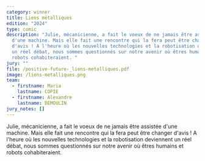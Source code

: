 ```yaml
---
category: winner
title: Liens métalliques
edition: "2024"
type: comic
description: "Julie, mécanicienne, a fait le voeux de ne jamais être assistée
  d'une machine. Mais elle fait une rencontre qui la fera peut être changer
  d'avis ! A l'heure où les nouvelles technologies et la robotisation deviennent
  un réel débat, nous sommes questionnés sur notre avenir où êtres humains et
  robots cohabiteraient. "
jury: ""
file: /positive-future-_liens-metalliques.pdf
image: /liens-metalliques.png
team:
  - firstname: Maria
    lastname: COPIE
  - firstname: Alexandre
    lastname: DEMOULIN
jury_notes: []
---
```

Julie, mécanicienne, a fait le voeux de ne jamais être assistée d'une machine. Mais elle fait une rencontre qui la fera peut être changer d'avis ! A l'heure où les nouvelles technologies et la robotisation deviennent un réel débat, <!--more-->nous sommes questionnés sur notre avenir où êtres humains et robots cohabiteraient.
